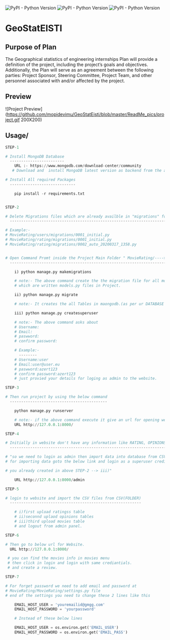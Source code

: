![PyPI - Python Version](https://img.shields.io/badge/Python-3.7-brightgreen)
![PyPI - Python Version](https://img.shields.io/badge/Django-3.1-green)
![PyPI - Python Version](https://img.shields.io/badge/requirements.txt-updated-yellow)
# GeoStatEISTI
## Purpose of Plan
The Geographical statistics of engineering internships Plan will provide a definition of the project, including the
project’s goals and objectives. Additionally, the Plan will serve as an agreement between the following parties: Project
Sponsor, Steering Committee, Project Team, and other personnel associated with and/or affected by the project.

## Preview
![Project Preview](https://github.com/mopidevimu/GeoStatEisti/blob/master/ReadMe_pics/project.gif 200X200)

## Usage/

```python
STEP-1

# Install MongoDB Database
  ------------------------
    URL :- https://www.mongodb.com/download-center/community
   # Download and  install MongoDB latest version as backend from the above URL.

# Install All required Packages
  -----------------------------

    pip install -r requirements.txt


STEP-2

# Delete Migrations files which are already availble in "migrations" folders in Apps like "users", "rating".
  ----------------------------------------------------------------------------------------------------------

# Example:-
# MovieRating/users/migrations/0001_initial.py
# MovieRating/rating/migrations/0001_initial.py
# MovieRating/rating/migrations/0002_auto_20200317_1358.py


# Open Command Promt inside the Project Main Folder " MovieRating/----> Here "
  ----------------------------------------------------------------------------

    i) python manage.py makemigrations

    # note:- The above command create the the migration file for all models(Tables)
    # which are written models.py files in Project.

    ii) python manage.py migrate

    # note:- It creates the all Tables in maongodb.(as per ur DATABASE SETTINGS).

    iii) python manage.py createsuperuser

    # note:- The above command asks about
    # Username:
    # Email:
    # paswword:
    # confirm password:

    # Example:-
      --------
    # Username:user
    # Email:user@user.eu
    # paswword:azert123
    # confirm password:azert123
    # just provied your details for loging as admin to the website.

STEP-3

# Then run project by using the below command
  -------------------------------------------

    python manage.py runserver

    # note:- if the above command execute it give an url for opening website
    URL http://127.0.0.1:8000/

STEP-4

# Initially in website don't have any information like RATING, OPINIONS, MOVIES INFORMATIONS.
  -------------------------------------------------------------------------------------------

# "so we need to login as admin then import data into database from CSV folder.
# for importing data goto the below link and login as a superuser crediantial's which is

# you already created in above STEP-2 --> iii)"

    URL http://127.0.0.1:8000/admin

STEP-5

# login to website and import the CSV files from CSV(FOLDER)
  ----------------------------------------------------------

    # i)first upload ratingss table
    # ii)seconnd uplaod opinions tables
    # iii)third upload movies table
    # and logout from admin panel.

STEP-6

# Then go to below url for Website.
  URL http://127.0.0.1:8000/

 # you can find the movies info in movies menu
 # then click in login and login with same crediantials.
 # and create a review.

STEP-7

# For forget password we need to add email and password at
# MovieRating/MovieRating/settings.py file
# end of the settings you need to change these 2 lines like this

    EMAIL_HOST_USER = 'youremailid@gmgg.com'
    EMAIL_HOST_PASSWORD = 'yourpassword'

    # Instead of these below lines

    EMAIL_HOST_USER = os.environ.get('EMAIL_USER')
    EMAIL_HOST_PASSWORD = os.environ.get('EMAIL_PASS')

```